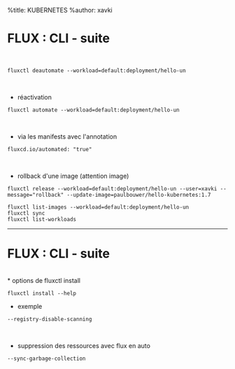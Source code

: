 %title: KUBERNETES
%author: xavki



# FLUX : CLI - suite


<br>

```
fluxctl deautomate --workload=default:deployment/hello-un
```

<br>

* réactivation

```
fluxctl automate --workload=default:deployment/hello-un
```

<br>

* via les manifests avec l'annotation

```
fluxcd.io/automated: "true" 
```

<br>

* rollback d'une image (attention image)

```
fluxctl release --workload=default:deployment/hello-un --user=xavki --message="rollback" --update-image=paulbouwer/hello-kubernetes:1.7
```

```
fluxctl list-images --workload=default:deployment/hello-un
fluxctl sync
fluxctl list-workloads
```

----------------------------------------------------------------------

# FLUX : CLI - suite


<br>
* options de fluxctl install

```
fluxctl install --help
```

* exemple 

```
--registry-disable-scanning
```

<br>

* suppression des ressources avec flux en auto

```
--sync-garbage-collection
```
